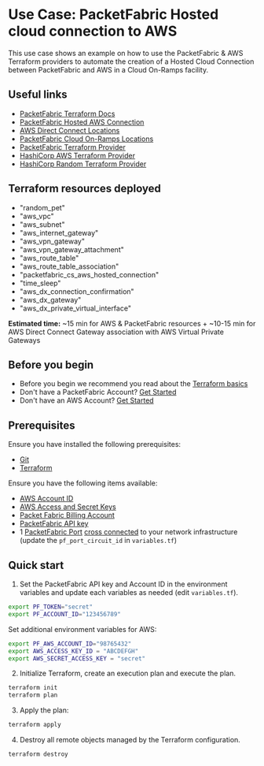 # Use Case: PacketFabric Hosted cloud connection to AWS

This use case shows an example on how to use the PacketFabric & AWS Terraform providers 
to automate the creation of a Hosted Cloud Connection between PacketFabric and AWS in a Cloud On-Ramps facility.

## Useful links

- [PacketFabric Terraform Docs](https://docs.packetfabric.com/api/terraform/)
- [PacketFabric Hosted AWS Connection](https://docs.packetfabric.com/cloud/aws/hosted/create/)
- [AWS Direct Connect Locations](https://aws.amazon.com/directconnect/locations/)
- [PacketFabric Cloud On-Ramps Locations](https://packetfabric.com/locations/cloud-on-ramps)
- [PacketFabric Terraform Provider](https://registry.terraform.io/providers/PacketFabric/packetfabric)
- [HashiCorp AWS Terraform Provider](https://registry.terraform.io/providers/hashicorp/aws)
- [HashiCorp Random Terraform Provider](https://registry.terraform.io/providers/hashicorp/random)

## Terraform resources deployed

- "random_pet"
- "aws_vpc"
- "aws_subnet"
- "aws_internet_gateway"
- "aws_vpn_gateway"
- "aws_vpn_gateway_attachment"
- "aws_route_table"
- "aws_route_table_association"
- "packetfabric_cs_aws_hosted_connection"
- "time_sleep"
- "aws_dx_connection_confirmation"
- "aws_dx_gateway"
- "aws_dx_private_virtual_interface"

**Estimated time:** ~15 min for AWS & PacketFabric resources + ~10-15 min for AWS Direct Connect Gateway association with AWS Virtual Private Gateways

## Before you begin

- Before you begin we recommend you read about the [Terraform basics](https://www.terraform.io/intro)
- Don't have a PacketFabric Account? [Get Started](https://docs.packetfabric.com/intro/)
- Don't have an AWS Account? [Get Started](https://aws.amazon.com/free/)

## Prerequisites

Ensure you have installed the following prerequisites:

- [Git](https://git-scm.com/downloads)
- [Terraform](https://learn.hashicorp.com/tutorials/terraform/install-cli)

Ensure you have the following items available:

- [AWS Account ID](https://docs.aws.amazon.com/IAM/latest/UserGuide/console_account-alias.html)
- [AWS Access and Secret Keys](https://docs.aws.amazon.com/general/latest/gr/aws-security-credentials.html)
- [Packet Fabric Billing Account](https://docs.packetfabric.com/api/examples/account_uuid/)
- [PacketFabric API key](https://docs.packetfabric.com/admin/my_account/keys/)
- 1 [PacketFabric Port](https://docs.packetfabric.com/ports/) [cross connected](https://docs.packetfabric.com/xconnect/) to your network infrastructure (update the ``pf_port_circuit_id`` in ``variables.tf``)

## Quick start

1. Set the PacketFabric API key and Account ID in the environment variables and update each variables as needed (edit ``variables.tf``).

```sh
export PF_TOKEN="secret"
export PF_ACCOUNT_ID="123456789"
```

Set additional environment variables for AWS:

```sh
export PF_AWS_ACCOUNT_ID="98765432"
export AWS_ACCESS_KEY_ID = "ABCDEFGH"
export AWS_SECRET_ACCESS_KEY = "secret"
```

2. Initialize Terraform, create an execution plan and execute the plan.

```sh
terraform init
terraform plan
```

3. Apply the plan:

```sh
terraform apply
```

4. Destroy all remote objects managed by the Terraform configuration.

```sh
terraform destroy
```
